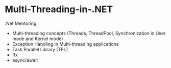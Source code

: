# Multi-Threading-in-.NET
.Net Mentoring

* Multi-threading concepts (Threads, ThreadPool, Synchronization in User mode and Kernel mode)
* Exception Handling in Multi-threading applications
* Task Parallel Library (TPL)
* Rx
* async/await
